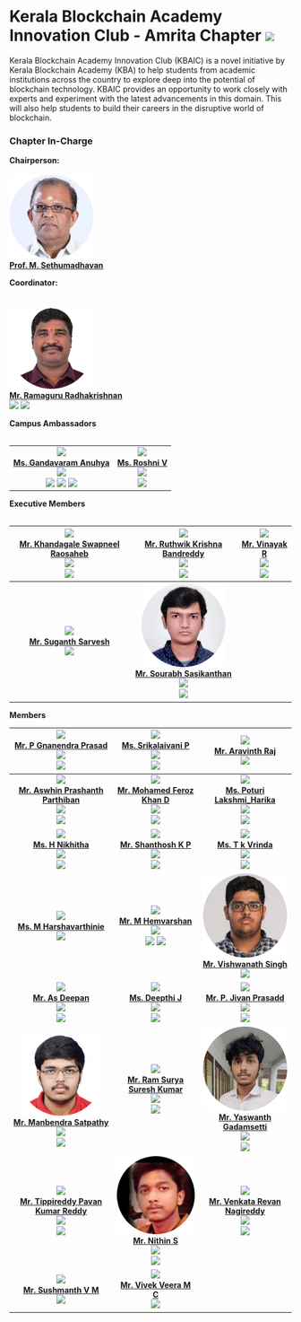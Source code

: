 # Kerala Blockchain Academy Innovation Club - Amrita Chapter ![](https://img.shields.io/badge/-Live-brightgreen)

Kerala Blockchain Academy Innovation Club (KBAIC) is a novel initiative by Kerala Blockchain Academy (KBA) to help students from academic institutions across the country to explore deep into the potential of blockchain technology. KBAIC provides an opportunity to work closely with experts and experiment with the latest advancements in this domain. This will also help students to build their careers in the disruptive world of blockchain.

### Chapter In-Charge 

**Chairperson:** <br/><br/>
<img src="https://raw.githubusercontent.com/Amrita-TIFAC-Cyber-Blockchain/CS-RAM/main/Assets/Faculties/MS.jpg" width="150"> <br/>[**Prof. M. Sethumadhavan**]() <br/>

**Coordinator:** <br/> <br/>

<img src="https://raw.githubusercontent.com/Amrita-TIFAC-Cyber-Blockchain/CS-RAM/main/Assets/Faculties/RR.jpg"  width="150"> <br/> [**Mr. Ramaguru Radhakrishnan**]() <br/> <a href="https://verify.kba.ai/view/IIITMK-KBA-CED-OL-22522"><img src="https://img.shields.io/badge/-CED-gold"/></a> <a href="https://verify.kba.ai/view/IIITMK-KBA-CHF-OL-22522"><img src="https://img.shields.io/badge/-CHFD-gold"/></a>

**Campus Ambassadors** <br/> <br/>

<table>
<tbody>
  <tr>
    <td align="center"><img src="https://ramagururadhakrishnan.github.io/Team/Team/20CYS/Anu.png" width="150"> <a href=""> <br/> <b>Ms. Gandavaram Anuhya</b></a> <br/> <img src="https://img.shields.io/badge/KBAIC-20CYS_MTech-blue"/> <br/> <a href="https://verify.kba.ai/view/IIITMK-KBA-CBA-OL-21275"><img src="https://img.shields.io/badge/-CBA-brown"/></a> <a href="https://verify.kba.ai/view/IIITMK-KBA-CED-OL-22540"><img src="https://img.shields.io/badge/-CED-gold"/></a>  <a href="https://verify.kba.ai/view/IIITMK-KBA-CHF-OL-22540"><img src="https://img.shields.io/badge/-CHFD-gold"/></a> </td>
    <td align="center"><img src="https://ramagururadhakrishnan.github.io/Team/Team/21CYS/Roshni_V.png" width="150"> <br/>  <a href=""><b>Ms. Roshni V</b></a> <br/> <img src="https://img.shields.io/badge/KBAIC-21CYS_BTech-purple"/> <br/> <a href="https://verify.kba.ai/view/IIITMK-KBA-CBA-OL-21362"> <img src="https://img.shields.io/badge/-CBA-brown"/> </a> </td>
  </tr>
</tbody>
</table>

**Executive Members** <br/> <br/>

| <img src="https://ramagururadhakrishnan.github.io/Team/Team/21CYS/Swapneel.png" width="150"> <br/> [Mr. Khandagale Swapneel Raosaheb]() <br/> <img src="https://img.shields.io/badge/KBAIC-21CYS_MTech-purple"/> <br/> <a href="https://verify.kba.ai/view/IIITMK-KBA-CBA-OL-21321"><img src="https://img.shields.io/badge/-CBA-brown"/></a> | <img src="Assets/Batch-1/Ruthwik_Krishna.png" width="150"> <br/> [Mr. Ruthwik Krishna Bandreddy]() <br/> <img src="https://img.shields.io/badge/KBAIC-21CYS_BTech-purple"/> <br/> <a href="https://verify.kba.ai/view/IIITMK-KBA-CBA-OL-21289"><img src="https://img.shields.io/badge/-CBA-brown"/></a> | <img src="Assets/Batch-1/Vinayak_R.png" width="150"> <br/> [**Mr. Vinayak R**]() <br/> <img src="https://img.shields.io/badge/KBAIC-21CYS_BTech-purple"/> <br/> <a href="https://verify.kba.ai/view/IIITMK-KBA-CBA-OL-21317"><img src="https://img.shields.io/badge/-CBA-brown"/></a> |
|:---------:|:---------------:|:---------:|
| <img src="Assets/Batch-1/Suganth_Sarvesh.png" width="150"> <br/> [**Mr. Suganth Sarvesh**]() <br/> <img src="https://img.shields.io/badge/KBAIC-21CYS_BTech-purple"/> | <img src="Assets/Batch-1/Sourabh_Sasikanthan.png" width="150"> <br/> [**Mr. Sourabh Sasikanthan**]() <br/> <img src="https://img.shields.io/badge/KBAIC-21CYS_BTech-purple"/> <br/> <a href="https://verify.kba.ai/view/IIITMK-KBA-CBA-OL-21463"><img src="https://img.shields.io/badge/-CBA-brown"/></a> |


**Members** 

| <img src="https://ramagururadhakrishnan.github.io/Team/Team/20CYS/GP.png" width="150"> <br/> [Mr. P Gnanendra Prasad]() <br/> <img src="https://img.shields.io/badge/KBAIC-20CYS_MTech-blue"/> <br/> <a href="https://verify.kba.ai/view/IIITMK-KBA-CBA-OL-21277"><img src="https://img.shields.io/badge/-CBA-brown"/></a> | <img src="Assets/Batch-1/Srikalaivani_P.png" width="150"> <br/> [Ms. Srikalaivani P]() <br/> <img src="https://img.shields.io/badge/KBAIC-20AEL_MTech-blue"/> <br/> <a href="https://verify.kba.ai/view/IIITMK-KBA-CBA-OL-21319"><img src="https://img.shields.io/badge/-CBA-brown"/></a> | <img src="Assets/Batch-1/Aravinth_Raj.png" width="150"> <br/> [Mr. Aravinth Raj]() <br/> <img src="https://img.shields.io/badge/KBAIC-21CYS_MTech-purple"/> <br/>  |
|:--------------------:|:---------------------:|:---------------------:|
| <img src="Assets/Batch-1/Aswhin_Prashanth_Parthiban.png" width="150"> <br/> [**Mr. Aswhin Prashanth Parthiban**]() <br/> <img src="https://img.shields.io/badge/KBAIC-21CYS_MTech-purple"/> <br/> <a href="https://verify.kba.ai/view/IIITMK-KBA-CBA-OL-21325"><img src="https://img.shields.io/badge/-CBA-brown"/></a> | <img src="Assets/Batch-1/Feroz_Khan.png" width="150"> <br/> [**Mr. Mohamed Feroz Khan D**]() <br/> <img src="https://img.shields.io/badge/KBAIC-21CYS_MTech-purple"/> <br/> <a href="https://verify.kba.ai/view/IIITMK-KBA-CBA-OL-21299"><img src="https://img.shields.io/badge/-CBA-brown"/></a> | <img src="Assets/Batch-1/Lakshmi_Harika.png" width="150"> <br/> [**Ms. Poturi Lakshmi_Harika**]() <br/> <img src="https://img.shields.io/badge/KBAIC-21CYS_MTech-purple"/> <br/> <a href="https://verify.kba.ai/view/IIITMK-KBA-CBA-OL-21405"><img src="https://img.shields.io/badge/-CBA-brown"/></a> | 
| <img src="Assets/Batch-1/Nikhitha.png" width="150"> <br/> [**Ms. H Nikhitha**]() <br/> <img src="https://img.shields.io/badge/KBAIC-21CYS_MTech-purple"/> <br/> <a href="https://verify.kba.ai/view/IIITMK-KBA-CBA-OL-21301"><img src="https://img.shields.io/badge/-CBA-brown"/></a> | <img src="Assets/Batch-1/Shanthosh_KP.png" width="150"> <br/> [**Mr. Shanthosh K P**]() <br/> <img src="https://img.shields.io/badge/KBAIC-21CYS_MTech-purple"/> <br/> <a href="https://verify.kba.ai/view/IIITMK-KBA-CBA-OL-21297"><img src="https://img.shields.io/badge/-CBA-brown"/></a> | <img src="Assets/Batch-1/TK_Vrinda.png" width="150"> <br/> [**Ms. T k Vrinda**]() <br/> <img src="https://img.shields.io/badge/KBAIC-21CYS_MTech-purple"/> <br/> <a href="https://verify.kba.ai/view/IIITMK-KBA-CBA-OL-21407"><img src="https://img.shields.io/badge/-CBA-brown"/></a> | 
| <img src="Assets/Batch-1/M_Harshavarthinie.png" width="150"> <br/> [**Ms. M Harshavarthinie**]() <br/> <img src="https://img.shields.io/badge/KBAIC-19CCE_BTech-purple"/> | <img src="Assets/Batch-1/Hemvarshan.png" width="150"> <br/> [**Mr. M Hemvarshan**]() <br/> <img src="https://img.shields.io/badge/KBAIC-19ECE_BTech-purple"/> <br/> <a href="https://verify.kba.ai/view/IIITMK-KBA-CBA-OL-21279"><img src="https://img.shields.io/badge/-CBA-brown"/></a> <a href="https://verify.kba.ai/view/IIITMK-KBA-CED-OL-22507"><img src="https://img.shields.io/badge/-CED-gold"/> </a> | <img src="Assets/Batch-1/Vishwanath.png" width="150">  <br/> [**Mr. Vishwanath Singh**]() <br/> <img src="https://img.shields.io/badge/KBAIC-19CCE_BTech-purple"/> |
| <img src="Assets/Batch-1/As_Deepan.png" width="150"> <br/> [**Mr. As Deepan**]() <br/> <img src="https://img.shields.io/badge/KBAIC-21CYS_BTech-purple"/> <br/> <a href="https://verify.kba.ai/view/IIITMK-KBA-CBA-OL-21281"><img src="https://img.shields.io/badge/-CBA-brown"/></a> | <img src="Assets/Batch-1/Deepthi_J.jpg" width="150"> <br/> [**Ms. Deepthi J**]() <br/> <img src="https://img.shields.io/badge/KBAIC-21CYS_BTech-purple"/> <br/> <a href="https://verify.kba.ai/view/IIITMK-KBA-CBA-OL-21336"><img src="https://img.shields.io/badge/-CBA-brown"/></a> | <img src="Assets/Batch-1/Jivan_Prasadd.png" width="150"> <br/> [**Mr. P. Jivan Prasadd**]() <br/> <img src="https://img.shields.io/badge/KBAIC-21CYS_BTech-purple"/> <br/> <a href="https://verify.kba.ai/view/IIITMK-KBA-CBA-OL-21295"><img src="https://img.shields.io/badge/-CBA-brown"/></a> | 
| <img src="Assets/Batch-1/Manbendra_Satpathy.png" width="150"> <br/> [**Mr. Manbendra Satpathy**]() <br/> <img src="https://img.shields.io/badge/KBAIC-21CYS_BTech-purple"/> <br/> <a href="https://verify.kba.ai/view/IIITMK-KBA-CBA-OL-21439"><img src="https://img.shields.io/badge/-CBA-brown"/></a> | <img src="Assets/Batch-1/Ram_Surya_Suresh_Kumar.png" width="150"> <br/> [**Mr. Ram Surya Suresh Kumar**]() <br/> <img src="https://img.shields.io/badge/KBAIC-21CYS_BTech-purple"/> <br/> <a href="https://verify.kba.ai/view/IIITMK-KBA-CBA-OL-21285"><img src="https://img.shields.io/badge/-CBA-brown"/></a> | <img src="Assets/Batch-1/Yaswanth.jpg" width="150"> <br/> [**Mr. Yaswanth Gadamsetti**]() <br/> <img src="https://img.shields.io/badge/KBAIC-21CYS_BTech-purple"/> <br/> <a href="https://verify.kba.ai/view/IIITMK-KBA-CBA-OL-21334"><img src="https://img.shields.io/badge/-CBA-brown"/></a> | 
| <img src="Assets/Batch-1/Tippireddy.png" width="150"> <br/> [**Mr. Tippireddy Pavan Kumar Reddy**]() <br/> <img src="https://img.shields.io/badge/KBAIC-21CYS_BTech-purple"/> <br/> <a href="https://verify.kba.ai/view/IIITMK-KBA-CBA-OL-21323"><img src="https://img.shields.io/badge/-CBA-brown"/></a> | <img src="Assets/Batch-1/Nithin_S.png" width="150"> <br/> [**Mr. Nithin S**]() <br/> <img src="https://img.shields.io/badge/KBAIC-21CYS_BTech-purple"/> <br/> <a href="https://verify.kba.ai/view/IIITMK-KBA-CBA-OL-21305"><img src="https://img.shields.io/badge/-CBA-brown"/></a>  | <img src="Assets/Batch-1/Venkata_Revan.png" width="150"> <br/> [**Mr. Venkata Revan Nagireddy**]() <br/> <img src="https://img.shields.io/badge/KBAIC-21CYS_BTech-purple"/> <br/> <a href="https://verify.kba.ai/view/IIITMK-KBA-CBA-OL-21327"><img src="https://img.shields.io/badge/-CBA-brown"/></a> |
| <img src="Assets/Batch-1/Sushmanth_VM.jpg" width="150"> <br/> [**Mr. Sushmanth V M**]() <br/> <img src="https://img.shields.io/badge/KBAIC-21CYS_BTech-purple"/>  | <img src="Assets/Batch-1/Vivek_Veera_MC.png" width="150"> <br/> [**Mr. Vivek Veera M C**]() <br/> <img src="https://img.shields.io/badge/KBAIC-21CYS_BTech-purple"/> |


